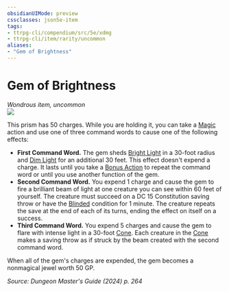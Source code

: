 ```yaml
---
obsidianUIMode: preview
cssclasses: json5e-item
tags:
- ttrpg-cli/compendium/src/5e/xdmg
- ttrpg-cli/item/rarity/uncommon
aliases: 
- "Gem of Brightness"
---
```

# Gem of Brightness
*Wondrous item, uncommon*  
![](2-Mechanics/CLI/items/img/gem-of-brightness.webp#right)


This prism has 50 charges. While you are holding it, you can take a [Magic](2-Mechanics/CLI/rules/actions.md#Magic) action and use one of three command words to cause one of the following effects:

- **First Command Word.** The gem sheds [Bright Light](2-Mechanics/CLI/rules/variant-rules/bright-light-xphb.md) in a 30-foot radius and [Dim Light](2-Mechanics/CLI/rules/variant-rules/dim-light-xphb.md) for an additional 30 feet. This effect doesn't expend a charge. It lasts until you take a [Bonus Action](2-Mechanics/CLI/rules/variant-rules/bonus-action-xphb.md) to repeat the command word or until you use another function of the gem.  
- **Second Command Word.** You expend 1 charge and cause the gem to fire a brilliant beam of light at one creature you can see within 60 feet of yourself. The creature must succeed on a DC 15 Constitution saving throw or have the [Blinded](2-Mechanics/CLI/rules/conditions.md#Blinded) condition for 1 minute. The creature repeats the save at the end of each of its turns, ending the effect on itself on a success.  
- **Third Command Word.** You expend 5 charges and cause the gem to flare with intense light in a 30-foot [Cone](2-Mechanics/CLI/rules/variant-rules/cone-area-of-effect-xphb.md). Each creature in the [Cone](2-Mechanics/CLI/rules/variant-rules/cone-area-of-effect-xphb.md) makes a saving throw as if struck by the beam created with the second command word.  

When all of the gem's charges are expended, the gem becomes a nonmagical jewel worth 50 GP.

*Source: Dungeon Master's Guide (2024) p. 264*